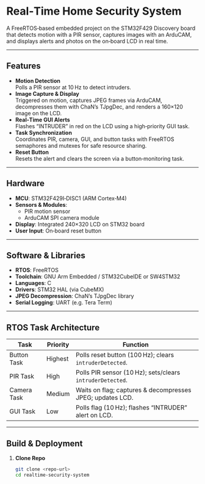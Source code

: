 # Real‑Time Home Security System

A FreeRTOS‑based embedded project on the STM32F429 Discovery board that detects motion with a PIR sensor, captures images with an ArduCAM, and displays alerts and photos on the on‑board LCD in real time.

---

## Features

- **Motion Detection**  
  Polls a PIR sensor at 10 Hz to detect intruders.  
- **Image Capture & Display**  
  Triggered on motion, captures JPEG frames via ArduCAM, decompresses them with ChaN’s TJpgDec, and renders a 160×120 image on the LCD.  
- **Real‑Time GUI Alerts**  
  Flashes “INTRUDER” in red on the LCD using a high‑priority GUI task.  
- **Task Synchronization**  
  Coordinates PIR, camera, GUI, and button tasks with FreeRTOS semaphores and mutexes for safe resource sharing.  
- **Reset Button**  
  Resets the alert and clears the screen via a button‑monitoring task.  

---

## Hardware

- **MCU**: STM32F429I‑DISC1 (ARM Cortex‑M4)  
- **Sensors & Modules**:  
  - PIR motion sensor  
  - ArduCAM SPI camera module  
- **Display**: Integrated 240×320 LCD on STM32 board  
- **User Input**: On‑board reset button  

---

## Software & Libraries

- **RTOS**: FreeRTOS  
- **Toolchain**: GNU Arm Embedded / STM32CubeIDE or SW4STM32  
- **Languages**: C  
- **Drivers**: STM32 HAL (via CubeMX)  
- **JPEG Decompression**: ChaN’s TJpgDec library  
- **Serial Logging**: UART (e.g. Tera Term)  

---

## RTOS Task Architecture

| Task          | Priority  | Function                                                    |
|---------------|-----------|-------------------------------------------------------------|
| Button Task   | Highest   | Polls reset button (100 Hz); clears `intruderDetected`.     |
| PIR Task      | High      | Polls PIR sensor (10 Hz); sets/clears `intruderDetected`.    |
| Camera Task   | Medium    | Waits on flag; captures & decompresses JPEG; updates LCD.   |
| GUI Task      | Low       | Polls flag (10 Hz); flashes “INTRUDER” alert on LCD.        |

---

## Build & Deployment

1. **Clone Repo**  
   ```bash
   git clone <repo-url>
   cd realtime-security-system
